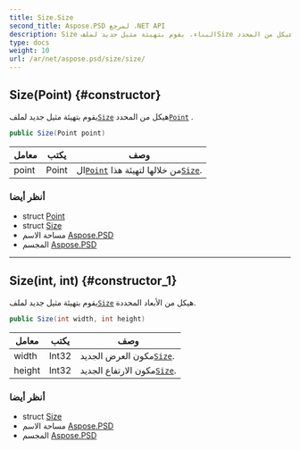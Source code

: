 ```yaml
---
title: Size.Size
second_title: Aspose.PSD لمرجع .NET API
description: Size البناء. يقوم بتهيئة مثيل جديد لملفSize هيكل من المحددPoint .
type: docs
weight: 10
url: /ar/net/aspose.psd/size/size/
---
```

## Size(Point) {#constructor}

يقوم بتهيئة مثيل جديد لملف[`Size`](../) هيكل من المحدد[`Point`](../../point/) .

```csharp
public Size(Point point)
```

| معامل | يكتب | وصف |
| --- | --- | --- |
| point | Point | ال[`Point`](../../point/) من خلالها لتهيئة هذا[`Size`](../). |

### أنظر أيضا

* struct [Point](../../point/)
* struct [Size](../)
* مساحة الاسم [Aspose.PSD](../../size/)
* المجسم [Aspose.PSD](../../../)

---

## Size(int, int) {#constructor_1}

يقوم بتهيئة مثيل جديد لملف[`Size`](../) هيكل من الأبعاد المحددة.

```csharp
public Size(int width, int height)
```

| معامل | يكتب | وصف |
| --- | --- | --- |
| width | Int32 | مكون العرض الجديد[`Size`](../). |
| height | Int32 | مكون الارتفاع الجديد[`Size`](../). |

### أنظر أيضا

* struct [Size](../)
* مساحة الاسم [Aspose.PSD](../../size/)
* المجسم [Aspose.PSD](../../../)


